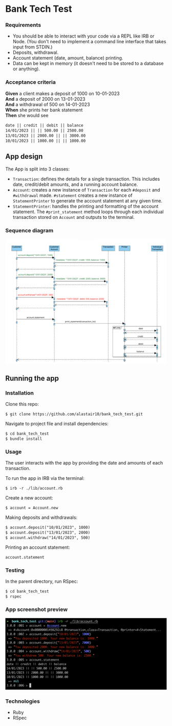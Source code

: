 # Bank Tech Test

### Requirements

* You should be able to interact with your code via a REPL like IRB or Node.  (You don't need to implement a command line interface that takes input from STDIN.)
* Deposits, withdrawal.
* Account statement (date, amount, balance) printing.
* Data can be kept in memory (it doesn't need to be stored to a database or anything).

### Acceptance criteria

**Given** a client makes a deposit of 1000 on 10-01-2023  
**And** a deposit of 2000 on 13-01-2023  
**And** a withdrawal of 500 on 14-01-2023  
**When** she prints her bank statement  
**Then** she would see

```
date || credit || debit || balance
14/01/2023 || || 500.00 || 2500.00
13/01/2023 || 2000.00 || || 3000.00
10/01/2023 || 1000.00 || || 1000.00
```
## App design
The App is split into 3 classes: 
- `Transaction`: defines the details for a single transaction. This includes date, credit/debit amounts, and a running account balance. 
- `Account`: creates a new instance of `Transaction` for each `#deposit` and `#withdrawal` made. `#statement` creates a new instance of `StatementPrinter` to generate the account statement at any given time.
- `StatementPrinter`: handles the printing and formatting of the account statement. The `#print_statement` method loops through each individual transaction stored on `Account` and outputs to the terminal. 

### Sequence diagram
![sequence_diagram](resources/sequence_diagram_bank_tech_test.png)

## Running the app

### Installation
Clone this repo:
```
$ git clone https://github.com/alastair10/bank_tech_test.git
```
Navigate to project file and install dependencies:
```
$ cd bank_tech_test
$ bundle install
```

### Usage
The user interacts with the app by providing the date and amounts of each transaction. 

To run the app in IRB via the terminal:
```
$ irb -r ./lib/account.rb
```
Create a new account:
```
$ account = Account.new
```
Making deposits and withdrawals:
```
$ account.deposit("10/01/2023", 1000)
$ account.deposit("13/01/2023", 2000)
$ account.withdraw("14/01/2023", 500)
```
Printing an account statement:
```
account.statement
```

### Testing
In the parent directory, run RSpec:
```
$ cd bank_tech_test
$ rspec
```

### App screenshot preview
![App Preview](resources/terminal_example.png)

### Technologies
- Ruby
- RSpec

